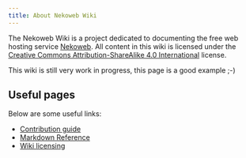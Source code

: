 ```yaml
---
title: About Nekoweb Wiki
---
```

The Nekoweb Wiki is a project dedicated to documenting the free web hosting service [Nekoweb](/w/nekoweb.html). All content in this wiki is licensed under the [Creative Commons Attribution-ShareAlike 4.0 International](https://creativecommons.org/licenses/by-sa/4.0/deed.en) license.

This wiki is still very work in progress, this page is a good example ;-)

## Useful pages

Below are some useful links:

* [Contribution guide](/contributing.html)
* [Markdown Reference](/md-ref.html)
* [Wiki licensing](/license.html)
